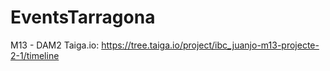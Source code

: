 # EventsTarragona
M13 - DAM2
Taiga.io: https://tree.taiga.io/project/ibc_juanjo-m13-projecte-2-1/timeline
